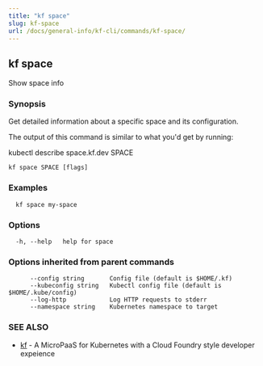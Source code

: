 ```yaml
---
title: "kf space"
slug: kf-space
url: /docs/general-info/kf-cli/commands/kf-space/
---
```

## kf space

Show space info

### Synopsis

Get detailed information about a specific space and its configuration.

 The output of this command is similar to what you'd get by running:

  kubectl describe space.kf.dev SPACE

```
kf space SPACE [flags]
```

### Examples

```
  kf space my-space
```

### Options

```
  -h, --help   help for space
```

### Options inherited from parent commands

```
      --config string       Config file (default is $HOME/.kf)
      --kubeconfig string   Kubectl config file (default is $HOME/.kube/config)
      --log-http            Log HTTP requests to stderr
      --namespace string    Kubernetes namespace to target
```

### SEE ALSO

* [kf](/docs/general-info/kf-cli/commands/kf/)	 - A MicroPaaS for Kubernetes with a Cloud Foundry style developer expeience

